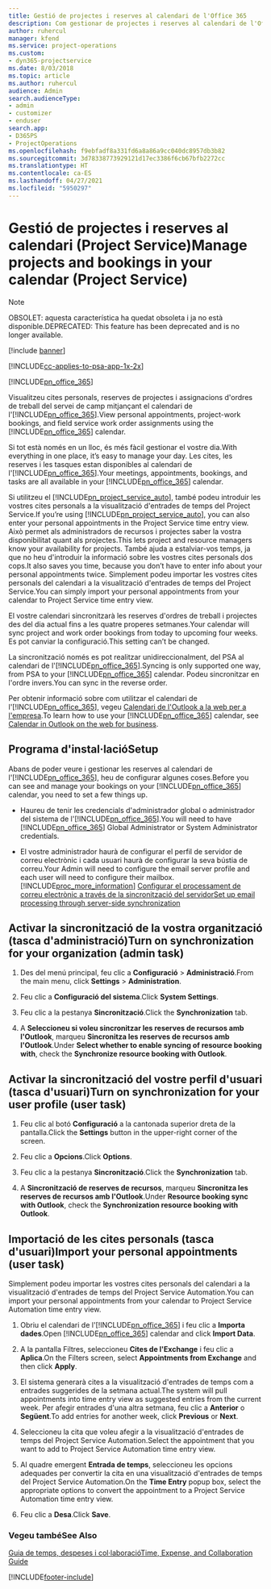 ```yaml
---
title: Gestió de projectes i reserves al calendari de l'Office 365
description: Com gestionar de projectes i reserves al calendari de l'Office 365
author: ruhercul
manager: kfend
ms.service: project-operations
ms.custom:
- dyn365-projectservice
ms.date: 8/03/2018
ms.topic: article
ms.author: ruhercul
audience: Admin
search.audienceType:
- admin
- customizer
- enduser
search.app:
- D365PS
- ProjectOperations
ms.openlocfilehash: f9ebfadf8a331fd6a8a86a9cc040dc8957db3b82
ms.sourcegitcommit: 3d78338773929121d17ec3386f6cb67bfb2272cc
ms.translationtype: HT
ms.contentlocale: ca-ES
ms.lasthandoff: 04/27/2021
ms.locfileid: "5950297"
---
```

# <a name="manage-projects-and-bookings-in-your-calendar-project-service"></a><span data-ttu-id="b8177-103">Gestió de projectes i reserves al calendari (Project Service)</span><span class="sxs-lookup"><span data-stu-id="b8177-103">Manage projects and bookings in your calendar (Project Service)</span></span>

> [!Note]
> <span data-ttu-id="b8177-104">OBSOLET: aquesta característica ha quedat obsoleta i ja no està disponible.</span><span class="sxs-lookup"><span data-stu-id="b8177-104">DEPRECATED: This feature has been deprecated and is no longer available.</span></span>

[!include [banner](../includes/psa-now-project-operations.md)]

[!INCLUDE[cc-applies-to-psa-app-1x-2x](../includes/cc-applies-to-psa-app-1x-2x.md)]

[!INCLUDE[pn_office_365](../includes/pn-office-365.md)] 

<span data-ttu-id="b8177-105">Visualitzeu cites personals, reserves de projectes i assignacions d'ordres de treball del servei de camp mitjançant el calendari de l'[!INCLUDE[pn_office_365](../includes/pn-office-365.md)].</span><span class="sxs-lookup"><span data-stu-id="b8177-105">View personal appointments, project-work bookings, and field service work order assignments using the [!INCLUDE[pn_office_365](../includes/pn-office-365.md)] calendar.</span></span>  
  
 <span data-ttu-id="b8177-106">Si tot està només en un lloc, és més fàcil gestionar el vostre dia.</span><span class="sxs-lookup"><span data-stu-id="b8177-106">With everything in one place, it’s easy to manage your day.</span></span> <span data-ttu-id="b8177-107">Les cites, les reserves i les tasques estan disponibles al calendari de l'[!INCLUDE[pn_office_365](../includes/pn-office-365.md)].</span><span class="sxs-lookup"><span data-stu-id="b8177-107">Your meetings, appointments, bookings, and tasks are all available in your [!INCLUDE[pn_office_365](../includes/pn-office-365.md)] calendar.</span></span>  
  
 <span data-ttu-id="b8177-108">Si utilitzeu el [!INCLUDE[pn_project_service_auto](../includes/pn-project-service-auto.md)], també podeu introduir les vostres cites personals a la visualització d'entrades de temps del Project Service.</span><span class="sxs-lookup"><span data-stu-id="b8177-108">If you’re using [!INCLUDE[pn_project_service_auto](../includes/pn-project-service-auto.md)], you can also enter your personal appointments in the Project Service time entry view.</span></span> <span data-ttu-id="b8177-109">Això permet als administradors de recursos i projectes saber la vostra disponibilitat quant als projectes.</span><span class="sxs-lookup"><span data-stu-id="b8177-109">This lets project and resource managers know your availability for projects.</span></span> <span data-ttu-id="b8177-110">També ajuda a estalviar-vos temps, ja que no heu d'introduir la informació sobre les vostres cites personals dos cops.</span><span class="sxs-lookup"><span data-stu-id="b8177-110">It also saves you time, because you don’t have to enter info about your personal appointments twice.</span></span> <span data-ttu-id="b8177-111">Simplement podeu importar les vostres cites personals del calendari a la visualització d'entrades de temps del Project Service.</span><span class="sxs-lookup"><span data-stu-id="b8177-111">You can simply import your personal appointments from your calendar to Project Service time entry view.</span></span>  
  
 <span data-ttu-id="b8177-112">El vostre calendari sincronitzarà les reserves d'ordres de treball i projectes des del dia actual fins a les quatre properes setmanes.</span><span class="sxs-lookup"><span data-stu-id="b8177-112">Your calendar will sync project and work order bookings from today to upcoming four weeks.</span></span> <span data-ttu-id="b8177-113">Es pot canviar la configuració.</span><span class="sxs-lookup"><span data-stu-id="b8177-113">This setting can’t be changed.</span></span>  
  
 <span data-ttu-id="b8177-114">La sincronització només es pot realitzar unidireccionalment, del PSA al calendari de l'[!INCLUDE[pn_office_365](../includes/pn-office-365.md)].</span><span class="sxs-lookup"><span data-stu-id="b8177-114">Syncing is only supported one way, from PSA to your [!INCLUDE[pn_office_365](../includes/pn-office-365.md)] calendar.</span></span> <span data-ttu-id="b8177-115">Podeu sincronitzar en l'ordre invers.</span><span class="sxs-lookup"><span data-stu-id="b8177-115">You can sync in the reverse order.</span></span> 
  
 <span data-ttu-id="b8177-116">Per obtenir informació sobre com utilitzar el calendari de l'[!INCLUDE[pn_office_365](../includes/pn-office-365.md)], vegeu [Calendari de l'Outlook a la web per a l'empresa](https://support.office.com/article/Calendar-in-Outlook-on-the-web-for-business-5219c457-d1fe-4c2f-9032-1a816b88e936).</span><span class="sxs-lookup"><span data-stu-id="b8177-116">To learn how to use your [!INCLUDE[pn_office_365](../includes/pn-office-365.md)] calendar, see [Calendar in Outlook on the web for business](https://support.office.com/article/Calendar-in-Outlook-on-the-web-for-business-5219c457-d1fe-4c2f-9032-1a816b88e936).</span></span>  
  
## <a name="setup"></a><span data-ttu-id="b8177-117">Programa d'instal·lació</span><span class="sxs-lookup"><span data-stu-id="b8177-117">Setup</span></span>  
 <span data-ttu-id="b8177-118">Abans de poder veure i gestionar les reserves al calendari de l'[!INCLUDE[pn_office_365](../includes/pn-office-365.md)], heu de configurar algunes coses.</span><span class="sxs-lookup"><span data-stu-id="b8177-118">Before you can see and manage your bookings on your [!INCLUDE[pn_office_365](../includes/pn-office-365.md)] calendar, you need to set a few things up.</span></span>  
  
- <span data-ttu-id="b8177-119">Haureu de tenir les credencials d'administrador global o administrador del sistema de l'[!INCLUDE[pn_office_365](../includes/pn-office-365.md)].</span><span class="sxs-lookup"><span data-stu-id="b8177-119">You will need to have [!INCLUDE[pn_office_365](../includes/pn-office-365.md)] Global Administrator or System Administrator credentials.</span></span>  
  
- <span data-ttu-id="b8177-120">El vostre administrador haurà de configurar el perfil de servidor de correu electrònic i cada usuari haurà de configurar la seva bústia de correu.</span><span class="sxs-lookup"><span data-stu-id="b8177-120">Your Admin will need to configure the email server profile and each user will need to configure their mailbox.</span></span> [!INCLUDE[proc_more_information](../includes/proc-more-information.md)] <span data-ttu-id="b8177-121">[Configurar el processament de correu electrònic a través de la sincronització del servidor](/dynamics365/customerengagement/on-premises/admin/set-up-server-side-synchronization-of-email-appointments-contacts-and-tasks)</span><span class="sxs-lookup"><span data-stu-id="b8177-121">[Set up email processing through server-side synchronization](/dynamics365/customerengagement/on-premises/admin/set-up-server-side-synchronization-of-email-appointments-contacts-and-tasks)</span></span>  
  
## <a name="turn-on-synchronization-for-your-organization-admin-task"></a><span data-ttu-id="b8177-122">Activar la sincronització de la vostra organització (tasca d'administració)</span><span class="sxs-lookup"><span data-stu-id="b8177-122">Turn on synchronization for your organization (admin task)</span></span>  
  
1.  <span data-ttu-id="b8177-123">Des del menú principal, feu clic a **Configuració** > **Administració**.</span><span class="sxs-lookup"><span data-stu-id="b8177-123">From the main menu, click **Settings** > **Administration**.</span></span>  
  
2.  <span data-ttu-id="b8177-124">Feu clic a **Configuració del sistema**.</span><span class="sxs-lookup"><span data-stu-id="b8177-124">Click **System Settings**.</span></span>  
  
3.  <span data-ttu-id="b8177-125">Feu clic a la pestanya **Sincronització**.</span><span class="sxs-lookup"><span data-stu-id="b8177-125">Click the **Synchronization** tab.</span></span>  
  
4.  <span data-ttu-id="b8177-126">A **Seleccioneu si voleu sincronitzar les reserves de recursos amb l'Outlook**, marqueu **Sincronitza les reserves de recursos amb l'Outlook**.</span><span class="sxs-lookup"><span data-stu-id="b8177-126">Under **Select whether to enable syncing of resource booking with**, check the **Synchronize resource booking with Outlook**.</span></span>  
  
## <a name="turn-on-synchronization-for-your-user-profile-user-task"></a><span data-ttu-id="b8177-127">Activar la sincronització del vostre perfil d'usuari (tasca d'usuari)</span><span class="sxs-lookup"><span data-stu-id="b8177-127">Turn on synchronization for your user profile (user task)</span></span>  
  
1.  <span data-ttu-id="b8177-128">Feu clic al botó **Configuració** a la cantonada superior dreta de la pantalla.</span><span class="sxs-lookup"><span data-stu-id="b8177-128">Click the **Settings** button in the upper-right corner of the screen.</span></span>  
  
2.  <span data-ttu-id="b8177-129">Feu clic a **Opcions**.</span><span class="sxs-lookup"><span data-stu-id="b8177-129">Click **Options**.</span></span>  
  
3.  <span data-ttu-id="b8177-130">Feu clic a la pestanya **Sincronització**.</span><span class="sxs-lookup"><span data-stu-id="b8177-130">Click the **Synchronization** tab.</span></span>  
  
4.  <span data-ttu-id="b8177-131">A **Sincronització de reserves de recursos**, marqueu **Sincronitza les reserves de recursos amb l'Outlook**.</span><span class="sxs-lookup"><span data-stu-id="b8177-131">Under **Resource booking sync with Outlook**, check the **Synchronization resource booking with Outlook**.</span></span>  
  
## <a name="import-your-personal-appointments-user-task"></a><span data-ttu-id="b8177-132">Importació de les cites personals (tasca d'usuari)</span><span class="sxs-lookup"><span data-stu-id="b8177-132">Import your personal appointments (user task)</span></span>  
 <span data-ttu-id="b8177-133">Simplement podeu importar les vostres cites personals del calendari a la visualització d'entrades de temps del Project Service Automation.</span><span class="sxs-lookup"><span data-stu-id="b8177-133">You can import your personal appointments from your calendar to Project Service Automation time entry view.</span></span>  
  
1. <span data-ttu-id="b8177-134">Obriu el calendari de l'[!INCLUDE[pn_office_365](../includes/pn-office-365.md)] i feu clic a **Importa dades**.</span><span class="sxs-lookup"><span data-stu-id="b8177-134">Open [!INCLUDE[pn_office_365](../includes/pn-office-365.md)] calendar and click **Import Data**.</span></span>  
  
2. <span data-ttu-id="b8177-135">A la pantalla Filtres, seleccioneu **Cites de l'Exchange** i feu clic a **Aplica**.</span><span class="sxs-lookup"><span data-stu-id="b8177-135">On the Filters screen, select **Appointments from Exchange** and then click **Apply**.</span></span>  
  
3. <span data-ttu-id="b8177-136">El sistema generarà cites a la visualització d'entrades de temps com a entrades suggerides de la setmana actual.</span><span class="sxs-lookup"><span data-stu-id="b8177-136">The system will pull appointments into time entry view as suggested entries from the current week.</span></span> <span data-ttu-id="b8177-137">Per afegir entrades d'una altra setmana, feu clic a **Anterior** o **Següent**.</span><span class="sxs-lookup"><span data-stu-id="b8177-137">To add entries for another week, click **Previous** or **Next**.</span></span>  
  
4. <span data-ttu-id="b8177-138">Seleccioneu la cita que voleu afegir a la visualització d'entrades de temps del Project Service Automation.</span><span class="sxs-lookup"><span data-stu-id="b8177-138">Select the appointment that you want to add to Project Service Automation time entry view.</span></span>  
  
5. <span data-ttu-id="b8177-139">Al quadre emergent **Entrada de temps**, seleccioneu les opcions adequades per convertir la cita en una visualització d'entrades de temps del Project Service Automation.</span><span class="sxs-lookup"><span data-stu-id="b8177-139">On the **Time Entry** popup box, select the appropriate options to convert the appointment to a Project Service Automation time entry view.</span></span>  
  
6. <span data-ttu-id="b8177-140">Feu clic a **Desa**.</span><span class="sxs-lookup"><span data-stu-id="b8177-140">Click **Save**.</span></span>  
  
### <a name="see-also"></a><span data-ttu-id="b8177-141">Vegeu també</span><span class="sxs-lookup"><span data-stu-id="b8177-141">See Also</span></span>  
 [<span data-ttu-id="b8177-142">Guia de temps, despeses i col·laboració</span><span class="sxs-lookup"><span data-stu-id="b8177-142">Time, Expense, and Collaboration Guide</span></span>](../psa/time-expense-collaboration-guide.md)


[!INCLUDE[footer-include](../includes/footer-banner.md)]